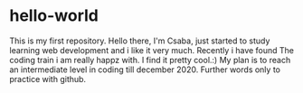 # hello-world
This is my first repository.
Hello there, I'm Csaba, just started to study learning web development and i like it very much.
Recently i have found The coding train i am really happz with. I find it pretty cool.:)
My plan is to reach an intermediate level in coding till december 2020.
Further words only to practice with github.
